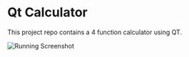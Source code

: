 # Qt Calculator

This project repo contains a 4 function calculator using QT. 

![Running Screenshot](https://github.com/myuimu/Qt-Calculator/blob/master/screenshot.PNG)
